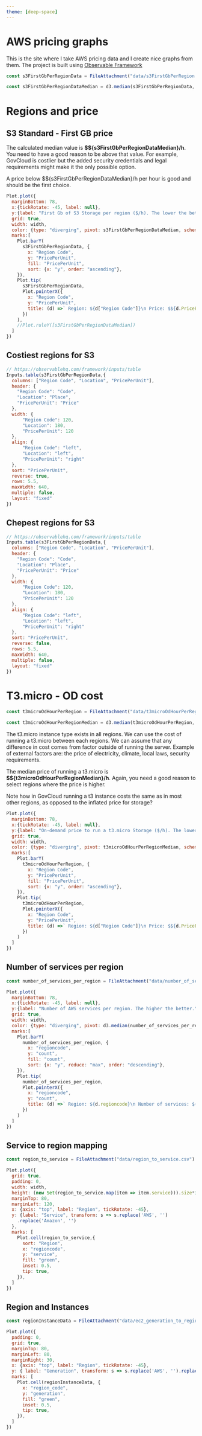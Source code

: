 ```yaml
---
theme: [deep-space]
---
```


# AWS pricing graphs

This is the site where I take AWS pricing data and I create nice graphs from them.
The project is built using [Observable Framework](https://observablehq.com/framework)

```js
const s3FirstGbPerRegionData = FileAttachment("data/s3FirstGbPerRegion.csv").csv({typed: true});
```

```js
const s3FirstGbPerRegionDataMedian = d3.median(s3FirstGbPerRegionData, d=>d.PricePerUnit);
```

# Regions and price
## S3 Standard - First GB price
The calculated median value is **$${s3FirstGbPerRegionDataMedian}/h**. You need to have a good reason to be above that value. For example, GovCloud is costlier but the added security credentials and legal requirements might make it the only possible option.

A price below $${s3FirstGbPerRegionDataMedian}/h per hour is good and should be the first choice.

<div class="card">

```js
Plot.plot({
  marginBottom: 78,
  x:{tickRotate: -45, label: null},
  y:{label: "First Gb of S3 Storage per region ($/h). The lower the better."},
  grid: true,
  width: width,
  color: {type: "diverging", pivot: s3FirstGbPerRegionDataMedian, scheme: "BuRd"},
  marks:[
    Plot.barY(
      s3FirstGbPerRegionData, {
        x: "Region Code",
        y: "PricePerUnit",
        fill: "PricePerUnit",
        sort: {x: "y", order: "ascending"},
    }),
    Plot.tip(
      s3FirstGbPerRegionData,
      Plot.pointerX({
        x: "Region Code",
        y: "PricePerUnit",
        title: (d) =>` Region: ${d["Region Code"]}\n Price: $${d.PricePerUnit}/h`
      })
    ),
    //Plot.ruleY([s3FirstGbPerRegionDataMedian])
  ]
})
```

</div>

<div class="grid grid-cols-2">
<div class="card"><h2>Costiest regions for S3</h2>

```js
// https://observablehq.com/framework/inputs/table
Inputs.table(s3FirstGbPerRegionData,{
  columns: ["Region Code", "Location", "PricePerUnit"],
  header: {
    "Region Code": "Code",
    "Location": "Place",
    "PricePerUnit": "Price"
  },
  width: {
      "Region Code": 120,
      "Location": 180,
      "PricePerUnit": 120
  },
  align: {
      "Region Code": "left",
      "Location": "left",
      "PricePerUnit": "right"
  },
  sort: "PricePerUnit",
  reverse: true,
  rows: 5.5,
  maxWidth: 640,
  multiple: false,
  layout: "fixed"
})
```

</div>
<div class="card"><h2>Chepest regions for S3</h2>

```js
// https://observablehq.com/framework/inputs/table
Inputs.table(s3FirstGbPerRegionData,{
  columns: ["Region Code", "Location", "PricePerUnit"],
  header: {
    "Region Code": "Code",
    "Location": "Place",
    "PricePerUnit": "Price"
  },
  width: {
      "Region Code": 120,
      "Location": 180,
      "PricePerUnit": 120
  },
  align: {
      "Region Code": "left",
      "Location": "left",
      "PricePerUnit": "right"
  },
  sort: "PricePerUnit",
  reverse: false,
  rows: 5.5,
  maxWidth: 640,
  multiple: false,
  layout: "fixed"
})
```

</div>
</div>

# T3.micro - OD cost

```js
const t3microOdHourPerRegion = FileAttachment("data/t3microOdHourPerRegion.csv").csv({typed: true})
```

```js
const t3microOdHourPerRegionMedian = d3.median(t3microOdHourPerRegion, d=>d.PricePerUnit);
```

The t3.micro instance type exists in all regions. We can use the cost of running a t3.micro between each regions. We can assume that any difference in cost comes from factor outside of running the server. Example of external factors are: the price of electricity, climate, local laws, security requirements.

The median price of running a t3.micro is **$${t3microOdHourPerRegionMedian}/h**. Again, you need a good reason to select regions where the price is higher.

<div class="tip">
  <p>Note how in GovCloud running a t3 instance costs the same as in most other regions, as opposed to the inflated price for storage?  </p>
</div>


<div class="card">

```js
Plot.plot({
  marginBottom: 78,
  x:{tickRotate: -45, label: null},
  y:{label: "On-demand price to run a t3.micro Storage ($/h). The lower the better."},
  grid: true,
  width: width,
  color: {type: "diverging", pivot: t3microOdHourPerRegionMedian, scheme: "BuRd"},
  marks:[
    Plot.barY(
      t3microOdHourPerRegion, {
        x: "Region Code",
        y: "PricePerUnit",
        fill: "PricePerUnit",
        sort: {x: "y", order: "ascending"},
    }),
    Plot.tip(
      t3microOdHourPerRegion,
      Plot.pointerX({
        x: "Region Code",
        y: "PricePerUnit",
        title: (d) =>` Region: ${d["Region Code"]}\n Price: $${d.PricePerUnit}/h`
      })
    )
  ]
})
```

</div>

## Number of services per region

```js
const number_of_services_per_region = FileAttachment("data/number_of_services_per_region.csv").csv({typed:true})
```
<div class="card">

```js
Plot.plot({
  marginBottom: 78,
  x:{tickRotate: -45, label: null},
  y:{label: "Number of AWS services per region. The higher the better."},
  grid: true,
  width: width,
  color: {type: "diverging", pivot: d3.median(number_of_services_per_region, d=>d.count), scheme: "Greens"},
  marks:[
    Plot.barY(
      number_of_services_per_region, {
        x: "regioncode",
        y: "count",
        fill: "count",
        sort: {x: "y", reduce: "max", order: "descending"},
    }),
    Plot.tip(
      number_of_services_per_region,
      Plot.pointerX({
        x: "regioncode",
        y: "count",
        title: (d) =>` Region: ${d.regioncode}\n Number of services: ${d.count}`
      })
    )
  ]
})
```
</div>

## Service to region mapping

```js
const region_to_service = FileAttachment("data/region_to_service.csv").csv({typed:true})
```

<div class="card">

```js
Plot.plot({
  grid: true,
  padding: 0,
  width: width,
  height: (new Set(region_to_service.map(item => item.service))).size*30,
  marginTop: 80,
  marginLeft: 120,
  x: {axis: "top", label: "Region", tickRotate: -45},
  y: {label: "Service", transform: s => s.replace('AWS', '')
    .replace('Amazon', '')
  },
  marks: [
    Plot.cell(region_to_service,{
      sort: "Region",
      x: "regioncode",
      y: "service",
      fill: "green",
      inset: 0.5,
      tip: true,
    }),
  ]
})
```

</div>

## Region and Instances
```js
const regionInstanceData = FileAttachment("data/ec2_generation_to_regions.csv").csv({typed:true})
```

<div class="card">

```js
Plot.plot({
  padding: 0,
  grid: true,
  marginTop: 80,
  marginLeft: 80,
  marginRight: 30,
  x: {axis: "top", label: "Region", tickRotate: -45},
  y: { label: "Generation", transform: s => s.replace('AWS', '').replace('Amazon', '') },
  marks: [
    Plot.cell(regionInstanceData, {
      x: "region_code",
      y: "generation",
      fill: "green",
      inset: 0.5,
      tip: true,
    }),
  ]
})
```
</div>
